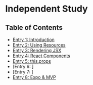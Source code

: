 # Independent Study

## Table of Contents

+ [Entry 1: Introduction](entries/entry1.md)
+ [Entry 2: Using Resources](entries/entry2.md)
+ [Entry 3: Rendering JSX](entries/entry3.md)
+ [Entry 4: React Components](entries/entry4.md)
+ [Entry 5: this.props](entries/entry5.md)
+ [Entry 6: ]
+ [Entry 7: ]
+ [Entry 8: Expo & MVP](entries/entry8.md)